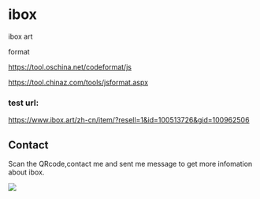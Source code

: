 # ibox
ibox art

format

https://tool.oschina.net/codeformat/js

https://tool.chinaz.com/tools/jsformat.aspx

### test url:
https://www.ibox.art/zh-cn/item/?resell=1&id=100513726&gid=100962506

## Contact

Scan the QRcode,contact me and sent me message to get more infomation about ibox.

<img src="https://zhazhaxia.github.io/public/img/jingfei_2018.jpg" />
